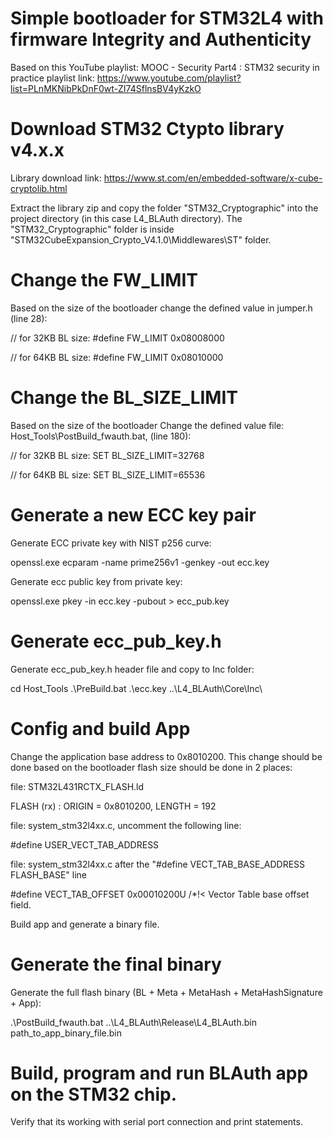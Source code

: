 # Simple bootloader for STM32L4 with firmware Integrity and Authenticity

Based on this YouTube playlist:
MOOC - Security Part4 : STM32 security in practice
playlist link:
https://www.youtube.com/playlist?list=PLnMKNibPkDnF0wt-ZI74SflnsBV4yKzkO

# Download STM32 Ctypto library v4.x.x

Library download link:
https://www.st.com/en/embedded-software/x-cube-cryptolib.html

Extract the library zip and copy the folder "STM32_Cryptographic" into the project directory (in this case L4_BLAuth directory).
The "STM32_Cryptographic" folder is inside "STM32CubeExpansion_Crypto_V4.1.0\Middlewares\ST" folder.

# Change the FW_LIMIT

Based on the size of the bootloader change the defined value in jumper.h (line 28):

// for 32KB BL size:
#define FW_LIMIT 0x08008000

// for 64KB BL size:
#define FW_LIMIT 0x08010000

# Change the BL_SIZE_LIMIT

Based on the size of the bootloader Change the defined value
file: Host_Tools\PostBuild_fwauth.bat, (line 180):

// for 32KB BL size:
SET BL_SIZE_LIMIT=32768

// for 64KB BL size:
SET BL_SIZE_LIMIT=65536

# Generate a new ECC key pair

Generate ECC private key with NIST p256 curve:

openssl.exe ecparam -name prime256v1 -genkey -out ecc.key

Generate ecc public key from private key:

openssl.exe pkey -in ecc.key -pubout > ecc_pub.key

# Generate ecc_pub_key.h

Generate ecc_pub_key.h header file and copy to Inc folder:

cd Host_Tools
.\PreBuild.bat .\ecc.key ..\L4_BLAuth\Core\Inc\

# Config and build App

Change the application base address to 0x8010200.
This change should be done based on the bootloader flash size should be done in 2 places:

file: STM32L431RCTX_FLASH.ld

FLASH    (rx)    : ORIGIN = 0x8010200,   LENGTH = 192

file: system_stm32l4xx.c, uncomment the following line:

#define USER_VECT_TAB_ADDRESS

file: system_stm32l4xx.c after the "#define VECT_TAB_BASE_ADDRESS FLASH_BASE" line

#define VECT_TAB_OFFSET         0x00010200U     /*!< Vector Table base offset field.

Build app and generate a binary file.

# Generate the final binary

Generate the full flash binary (BL + Meta + MetaHash + MetaHashSignature + App):

.\PostBuild_fwauth.bat ..\L4_BLAuth\Release\L4_BLAuth.bin path_to_app_binary_file.bin

# Build, program and run BLAuth app on the STM32 chip.

Verify that its working with serial port connection and print statements.

